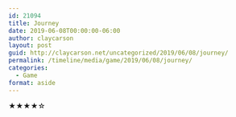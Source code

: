 ```yaml
---
id: 21094
title: Journey
date: 2019-06-08T00:00:00-06:00
author: claycarson
layout: post
guid: http://claycarson.net/uncategorized/2019/06/08/journey/
permalink: /timeline/media/game/2019/06/08/journey/
categories:
  - Game
format: aside
---
```

<div class="media-details"></div>

<div class="media-creator"></div>

<div class="media-rating">★★★★☆</div>